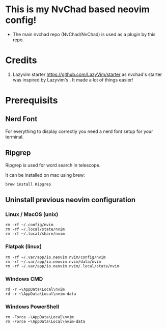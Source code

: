 # This is my NvChad based neovim config!

- The main nvchad repo (NvChad/NvChad) is used as a plugin by this repo.

# Credits

1) Lazyvim starter https://github.com/LazyVim/starter as nvchad's starter was inspired by Lazyvim's . It made a lot of things easier!

# Prerequisits

## Nerd Font

For everything to display correctly you need a nerd font setup for your terminal.

## Ripgrep

Ripgrep is used for word search in telescope.

It can be installed on mac using brew:
```
brew install Ripgrep
```

## Uninstall previous neovim configuration

### Linux / MacOS (unix)
```
rm -rf ~/.config/nvim
rm -rf ~/.local/state/nvim
rm -rf ~/.local/share/nvim
```

### Flatpak (linux)
```
rm -rf ~/.var/app/io.neovim.nvim/config/nvim
rm -rf ~/.var/app/io.neovim.nvim/data/nvim
rm -rf ~/.var/app/io.neovim.nvim/.local/state/nvim
```

### Windows CMD
```
rd -r ~\AppData\Local\nvim
rd -r ~\AppData\Local\nvim-data
```

### Windows PowerShell
```
rm -Force ~\AppData\Local\nvim
rm -Force ~\AppData\Local\nvim-data
```
